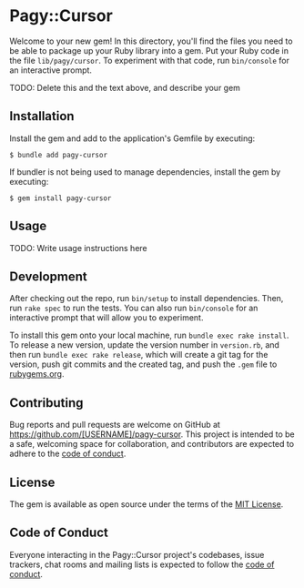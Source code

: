 # Pagy::Cursor

Welcome to your new gem! In this directory, you'll find the files you need to be able to package up your Ruby library into a gem. Put your Ruby code in the file `lib/pagy/cursor`. To experiment with that code, run `bin/console` for an interactive prompt.

TODO: Delete this and the text above, and describe your gem

## Installation

Install the gem and add to the application's Gemfile by executing:

    $ bundle add pagy-cursor

If bundler is not being used to manage dependencies, install the gem by executing:

    $ gem install pagy-cursor

## Usage

TODO: Write usage instructions here

## Development

After checking out the repo, run `bin/setup` to install dependencies. Then, run `rake spec` to run the tests. You can also run `bin/console` for an interactive prompt that will allow you to experiment.

To install this gem onto your local machine, run `bundle exec rake install`. To release a new version, update the version number in `version.rb`, and then run `bundle exec rake release`, which will create a git tag for the version, push git commits and the created tag, and push the `.gem` file to [rubygems.org](https://rubygems.org).

## Contributing

Bug reports and pull requests are welcome on GitHub at https://github.com/[USERNAME]/pagy-cursor. This project is intended to be a safe, welcoming space for collaboration, and contributors are expected to adhere to the [code of conduct](https://github.com/[USERNAME]/pagy-cursor/blob/master/CODE_OF_CONDUCT.md).

## License

The gem is available as open source under the terms of the [MIT License](https://opensource.org/licenses/MIT).

## Code of Conduct

Everyone interacting in the Pagy::Cursor project's codebases, issue trackers, chat rooms and mailing lists is expected to follow the [code of conduct](https://github.com/[USERNAME]/pagy-cursor/blob/master/CODE_OF_CONDUCT.md).
